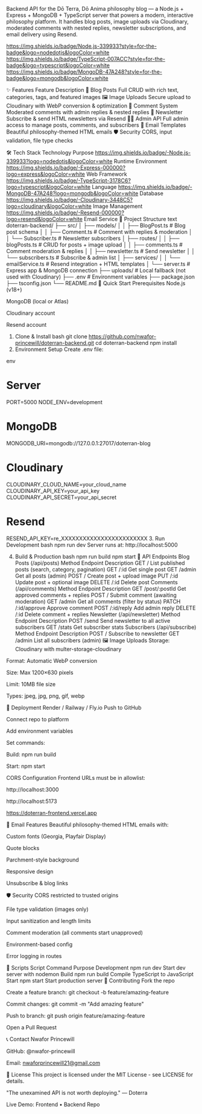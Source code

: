 Backend API for the Dō Terra, Dō Anima philosophy blog — a Node.js + Express + MongoDB + TypeScript server that powers a modern, interactive philosophy platform. It handles blog posts, image uploads via Cloudinary, moderated comments with nested replies, newsletter subscriptions, and email delivery using Resend.

https://img.shields.io/badge/Node.js-339933?style=for-the-badge&logo=nodedotjs&logoColor=white
https://img.shields.io/badge/TypeScript-007ACC?style=for-the-badge&logo=typescript&logoColor=white
https://img.shields.io/badge/MongoDB-47A248?style=for-the-badge&logo=mongodb&logoColor=white

✨ Features
Feature	Description
📝 Blog Posts	Full CRUD with rich text, categories, tags, and featured images
🖼️ Image Uploads	Secure upload to Cloudinary with WebP conversion & optimization
💬 Comment System	Moderated comments with admin replies & nested replies
📧 Newsletter	Subscribe & send HTML newsletters via Resend
👨‍💼 Admin API	Full admin access to manage posts, comments, and subscribers
🎨 Email Templates	Beautiful philosophy-themed HTML emails
🛡️ Security	CORS, input validation, file type checks

🛠 Tech Stack
Technology	Purpose
https://img.shields.io/badge/-Node.js-339933?logo=nodedotjs&logoColor=white	Runtime Environment
https://img.shields.io/badge/-Express-000000?logo=express&logoColor=white	Web Framework
https://img.shields.io/badge/-TypeScript-3178C6?logo=typescript&logoColor=white	Language
https://img.shields.io/badge/-MongoDB-47A248?logo=mongodb&logoColor=white	Database
https://img.shields.io/badge/-Cloudinary-3448C5?logo=cloudinary&logoColor=white	Image Management
https://img.shields.io/badge/-Resend-000000?logo=resend&logoColor=white	Email Service
📁 Project Structure
text
doterran-backend/
├── src/
│   ├── models/
│   │   ├── BlogPost.ts        # Blog post schema
│   │   ├── Comment.ts         # Comment with replies & moderation
│   │   └── Subscriber.ts      # Newsletter subscribers
│   ├── routes/
│   │   ├── blogPosts.ts       # CRUD for posts + image upload
│   │   ├── comments.ts        # Comment moderation & replies
│   │   ├── newsletter.ts      # Send newsletter
│   │   └── subscribers.ts     # Subscribe & admin list
│   ├── services/
│   │   └── emailService.ts    # Resend integration + HTML templates
│   └── server.ts              # Express app & MongoDB connection
├── uploads/                   # Local fallback (not used with Cloudinary)
├── .env                       # Environment variables
├── package.json
├── tsconfig.json
└── README.md
🚀 Quick Start
Prerequisites
Node.js (v18+)

MongoDB (local or Atlas)

Cloudinary account

Resend account

1. Clone & Install
bash
git clone https://github.com/nwafor-princewill/doterran-backend.git
cd doterran-backend
npm install
2. Environment Setup
Create .env file:

env
# Server
PORT=5000
NODE_ENV=development

# MongoDB
MONGODB_URI=mongodb://127.0.0.1:27017/doterran-blog

# Cloudinary
CLOUDINARY_CLOUD_NAME=your_cloud_name
CLOUDINARY_API_KEY=your_api_key
CLOUDINARY_API_SECRET=your_api_secret

# Resend
RESEND_API_KEY=re_XXXXXXXXXXXXXXXXXXXXXXXX
3. Run Development
bash
npm run dev
Server runs at: http://localhost:5000

4. Build & Production
bash
npm run build
npm start
📡 API Endpoints
Blog Posts (/api/posts)
Method	Endpoint	Description
GET	/	List published posts (search, category, pagination)
GET	/:id	Get single post
GET	/admin	Get all posts (admin)
POST	/	Create post + upload image
PUT	/:id	Update post + optional image
DELETE	/:id	Delete post
Comments (/api/comments)
Method	Endpoint	Description
GET	/post/:postId	Get approved comments + replies
POST	/	Submit comment (awaiting moderation)
GET	/admin	Get all comments (filter by status)
PATCH	/:id/approve	Approve comment
POST	/:id/reply	Add admin reply
DELETE	/:id	Delete comment + replies
Newsletter (/api/newsletter)
Method	Endpoint	Description
POST	/send	Send newsletter to all active subscribers
GET	/stats	Get subscriber stats
Subscribers (/api/subscribe)
Method	Endpoint	Description
POST	/	Subscribe to newsletter
GET	/admin	List all subscribers (admin)
🖼 Image Uploads
Storage: Cloudinary with multer-storage-cloudinary

Format: Automatic WebP conversion

Size: Max 1200×630 pixels

Limit: 10MB file size

Types: jpeg, jpg, png, gif, webp

🚀 Deployment
Render / Railway / Fly.io
Push to GitHub

Connect repo to platform

Add environment variables

Set commands:

Build: npm run build

Start: npm start

CORS Configuration
Frontend URLs must be in allowlist:

http://localhost:3000

http://localhost:5173

https://doterran-frontend.vercel.app

📧 Email Features
Beautiful philosophy-themed HTML emails with:

Custom fonts (Georgia, Playfair Display)

Quote blocks

Parchment-style background

Responsive design

Unsubscribe & blog links

🛡 Security
CORS restricted to trusted origins

File type validation (images only)

Input sanitization and length limits

Comment moderation (all comments start unapproved)

Environment-based config

Error logging in routes

📜 Scripts
Script	Command	Purpose
Development	npm run dev	Start dev server with nodemon
Build	npm run build	Compile TypeScript to JavaScript
Start	npm start	Start production server
👥 Contributing
Fork the repo

Create a feature branch: git checkout -b feature/amazing-feature

Commit changes: git commit -m "Add amazing feature"

Push to branch: git push origin feature/amazing-feature

Open a Pull Request

📞 Contact
Nwafor Princewill

GitHub: @nwafor-princewill

Email: nwaforprincewill21@gmail.com

📄 License
This project is licensed under the MIT License - see LICENSE for details.

"The unexamined API is not worth deploying." — Doterra

Live Demo: Frontend • Backend Repo
